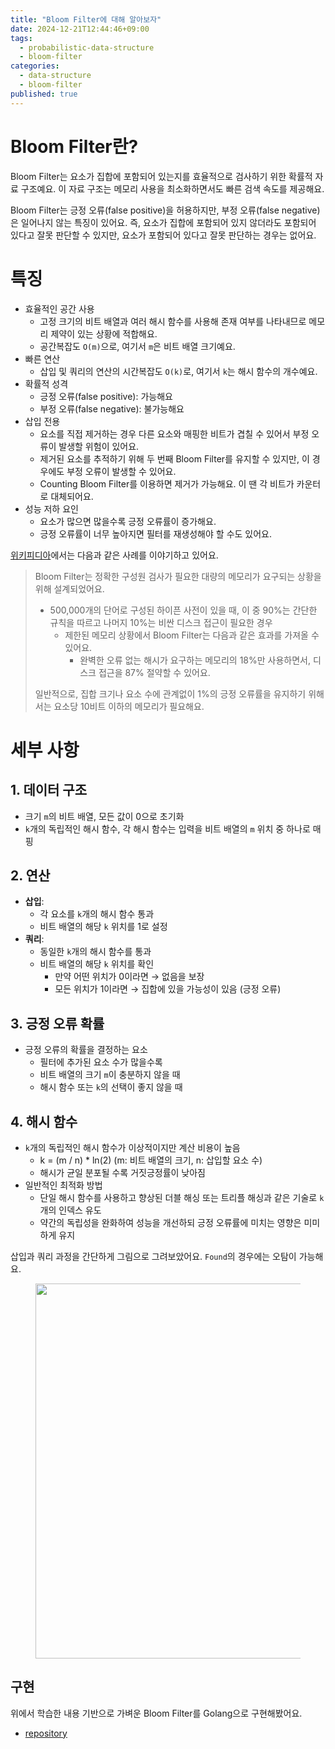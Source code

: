 ```yaml
---
title: "Bloom Filter에 대해 알아보자"
date: 2024-12-21T12:44:46+09:00
tags:
  - probabilistic-data-structure
  - bloom-filter
categories:
  - data-structure
  - bloom-filter
published: true
---
```


# Bloom Filter란?
Bloom Filter는 요소가 집합에 포함되어 있는지를 효율적으로 검사하기 위한 확률적 자료 구조예요. 이 자료 구조는 메모리 사용을 최소화하면서도 빠른 검색 속도를 제공해요. 

Bloom Filter는 긍정 오류(false positive)을 허용하지만, 부정 오류(false negative)은 일어나지 않는 특징이 있어요. 즉, 요소가 집합에 포함되어 있지 않더라도 포함되어 있다고 잘못 판단할 수 있지만, 요소가 포함되어 있다고 잘못 판단하는 경우는 없어요.

# 특징
- 효율적인 공간 사용
  - 고정 크기의 비트 배열과 여러 해시 함수를 사용해 존재 여부를 나타내므로 메모리 제약이 있는 상황에 적합해요.
  - 공간복잡도 `O(m)`으로, 여기서 `m`은 비트 배열 크기예요.
- 빠른 연산
  - 삽입 및 쿼리의 연산의 시간복잡도 `O(k)`로, 여기서 `k`는 해시 함수의 개수예요.
- 확률적 성격
  - 긍정 오류(false positive): 가능해요
  - 부정 오류(false negative): 불가능해요
- 삽입 전용
  - 요소를 직접 제거하는 경우 다른 요소와 매핑한 비트가 겹칠 수 있어서 부정 오류이 발생할 위험이 있어요.
  - 제거된 요소를 추적하기 위해 두 번째 Bloom Filter를 유지할 수 있지만, 이 경우에도 부정 오류이 발생할 수 있어요.
  - Counting Bloom Filter를 이용하면 제거가 가능해요. 이 땐 각 비트가 카운터로 대체되어요.
- 성능 저하 요인
  - 요소가 많으면 많을수록 긍정 오류률이 증가해요.
  - 긍정 오류률이 너무 높아지면 필터를 재생성해야 할 수도 있어요.

[위키피디아](https://en.wikipedia.org/wiki/Bloom_filter)에서는 다음과 같은 사례를 이야기하고 있어요.


> Bloom Filter는 정확한 구성원 검사가 필요한 대량의 메모리가 요구되는 상황을 위해 설계되었어요. 
> - 500,000개의 단어로 구성된 하이픈 사전이 있을 때, 이 중 90%는 간단한 규칙을 따르고 나머지 10%는 비싼 디스크 접근이 필요한 경우
>   - 제한된 메모리 상황에서 Bloom Filter는 다음과 같은 효과를 가져올 수 있어요.
>     - 완벽한 오류 없는 해시가 요구하는 메모리의 18%만 사용하면서, 디스크 접근을 87% 절약할 수 있어요.
>
> 일반적으로, 집합 크기나 요소 수에 관계없이 1%의 긍정 오류률을 유지하기 위해서는 요소당 10비트 이하의 메모리가 필요해요.


# 세부 사항

## 1. 데이터 구조
- 크기 `m`의 비트 배열, 모든 값이 0으로 초기화
- `k`개의 독립적인 해시 함수, 각 해시 함수는 입력을 비트 배열의 `m` 위치 중 하나로 매핑

## 2. 연산
- **삽입**:
  - 각 요소를 `k`개의 해시 함수 통과
  - 비트 배열의 해당 `k` 위치를 1로 설정
- **쿼리**:
  - 동일한 `k`개의 해시 함수를 통과
  - 비트 배열의 해당 `k` 위치를 확인
    - 만약 어떤 위치가 0이라면 → 없음을 보장
    - 모든 위치가 1이라면 → 집합에 있을 가능성이 있음 (긍정 오류)

## 3. 긍정 오류 확률
- 긍정 오류의 확률을 결정하는 요소
  - 필터에 추가된 요소 수가 많을수록
  - 비트 배열의 크기 `m`이 충분하지 않을 때
  - 해시 함수 또는 `k`의 선택이 좋지 않을 때

## 4. 해시 함수
- `k`개의 독립적인 해시 함수가 이상적이지만 계산 비용이 높음
  - k = (m / n) * ln(2) (m: 비트 배열의 크기, n: 삽입할 요소 수)
  - 해시가 균일 분포될 수록 거짓긍정률이 낮아짐
- 일반적인 최적화 방법
  - 단일 해시 함수를 사용하고 향상된 더블 해싱 또는 트리플 해싱과 같은 기술로 `k`개의 인덱스 유도
  - 약간의 독립성을 완화하여 성능을 개선하되 긍정 오류률에 미치는 영향은 미미하게 유지

삽입과 쿼리 과정을 간단하게 그림으로 그려보았어요. `Found`의 경우에는 오탐이 가능해요.
<figure>
  <img src="https://github.com/user-attachments/assets/88ced0d1-8de7-47e4-8f91-76b4c43c6387" width="800" height="600"/>
</figure>

## 구현

위에서 학습한 내용 기반으로 가벼운 Bloom Filter를 Golang으로 구현해봤어요.
- [repository](https://github.com/lee20h/bloomfilter-practice)

